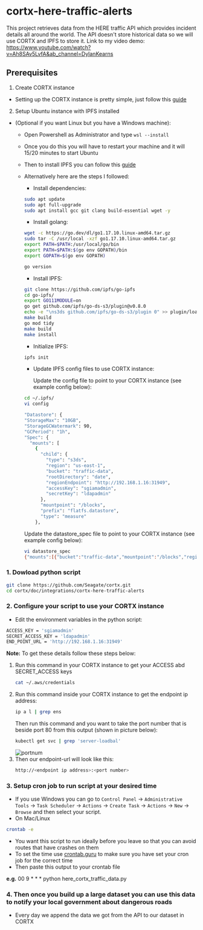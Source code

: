 # cortx-here-traffic-alerts
This project retrieves data from the HERE traffic API which provides incident details all around the world. The API doesn't store historical data so we will use CORTX and IPFS to store it.
Link to my video demo: https://www.youtube.com/watch?v=Ah8SAv5LvfA&ab_channel=DylanKearns

## Prerequisites
1. Create CORTX instance
 - Setting up the CORTX instance is pretty simple, just follow this [guide](https://github.com/Seagate/cortx/blob/main/doc/ova/2.0.0/PI-6/CORTX_on_Open_Virtual_Appliance_PI-6.rst)

2. Setup Ubuntu instance with IPFS installed
 - (Optional if you want Linux but you have a Windows machine):
   - Open Powershell as Administrator and type `wsl --install`
   - Once you do this you will have to restart your machine and it will 15/20 minutes to start Ubuntu
   - Then to install IPFS you can follow this [guide](https://github.com/Seagate/cortx/tree/main/doc/integrations/ipfs)
   - Alternatively here are the steps I followed:
     - Install dependencies:
     ```bash
     sudo apt update
     sudo apt full-upgrade
     sudo apt install gcc git clang build-essential wget -y
     ```
     - Install golang:
     ```bash
     wget -c https://go.dev/dl/go1.17.10.linux-amd64.tar.gz
     sudo tar -C /usr/local -xzf go1.17.10.linux-amd64.tar.gz
     export PATH=$PATH:/usr/local/go/bin
     export PATH=$PATH:$(go env GOPATH)/bin
     export GOPATH=$(go env GOPATH)

     go version
     ```
     - Install IPFS:
     ```bash
     git clone https://github.com/ipfs/go-ipfs
     cd go-ipfs/
     export GO111MODULE=on
     go get github.com/ipfs/go-ds-s3/plugin@v0.8.0
     echo -e "\ns3ds github.com/ipfs/go-ds-s3/plugin 0" >> plugin/loader/preload_list
     make build
     go mod tidy
     make build
     make install
     ```
     - Initialize IPFS:
     ```bash
     ipfs init
     ```
     - Update IPFS config files to use CORTX instance:

       Update the config file to point to your CORTX instance (see example config below):

     ```bash
     cd ~/.ipfs/
     vi config

     "Datastore": {
     "StorageMax": "10GB",
     "StorageGCWatermark": 90,
     "GCPeriod": "1h",
     "Spec": {
       "mounts": [
         {
           "child": {
             "type": "s3ds",
             "region": "us-east-1",
             "bucket": "traffic-data",
             "rootDirectory": "date",
             "regionEndpoint": "http://192.168.1.16:31949",
             "accessKey": "sgiamadmin",
             "secretKey": "ldapadmin"
           },
           "mountpoint": "/blocks",
           "prefix": "flatfs.datastore",
           "type": "measure"
         },
     ```

      Update the datastore_spec file to point to your CORTX instance (see example config below):

     ```bash
     vi datastore_spec
     {"mounts":[{"bucket":"traffic-data","mountpoint":"/blocks","region":"us-east-1","rootDirectory":"date"},{"mountpoint":"/","path":"datastore","type":"levelds"}],"type":"mount"}
     ```
    

### 1. Dowload python script
 ```bash
 git clone https://github.com/Seagate/cortx.git
 cd cortx/doc/integrations/cortx-here-traffic-alerts
 ```
 
### 2. Configure your script to use your CORTX instance
 - Edit the environment variables in the python script:
 ```bash
 ACCESS_KEY = 'sgiamadmin'
 SECRET_ACCESS_KEY = 'ldapadmin'
 END_POINT_URL = 'http://192.168.1.16:31949' 
 ```
   **Note:** To get these details follow these steps below:
   1. Run this command in your CORTX instance to get your ACCESS abd SECRET_ACCESS keys
      ```bash
      cat ~/.aws/credentials
      ```
   1. Run this command inside your CORTX instance to get the endpoint ip address:
      ```bash
      ip a l | grep ens
      ```
      Then run this command and you want to take the port number that is beside port 80 from this output (shown in picture below):
      ```bash
      kubectl get svc | grep 'server-loadbal'
      ```
      ![portnum](https://user-images.githubusercontent.com/23244853/177014915-5ad3e347-9a0f-43f9-94a2-bb1c0d7f58a5.PNG)
   1. Then our endpoint-url will look like this:
      ```bash
      http://<endpoint ip address>:<port number>
      ```
 
### 3. Setup cron job to run script at your desired time
 - If you use Windows you can go to `Control Panel` -> `Administrative Tools` -> `Task Scheduler` -> `Actions` -> `Create Task` -> `Actions` -> `New` -> `Browse` and then select your script.
  - On Mac/Linux 
  ```bash
  crontab -e
  ```
  - You want this script to run ideally before you leave so that you can avoid routes that have crashes on them
  - To set the time use [crontab.guru](https://crontab.guru/) to make sure you have set your cron job for the correct time
  - Then paste this output to your crontab file
 
 **e.g.**  00 9 * * * python here_cortx_traffic_data.py
 
### 4. Then once you build up a large dataset you can use this data to notify your local government about dangerous roads
  - Every day we append the data we got from the API to our dataset in CORTX
  
